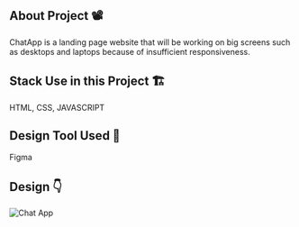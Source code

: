 ## About Project :film_projector:
ChatApp is a landing page website that will be working on big screens such as desktops and laptops because of insufficient responsiveness.
## Stack Use in this Project :building_construction:
HTML, CSS, JAVASCRIPT
## Design Tool Used :art:
Figma
## Design :point_down:
![Chat App](https://github.com/MOHDNEHALKHAN/ChatApp/assets/125626654/5101362c-7a95-44a2-9192-a78ad8749293)
